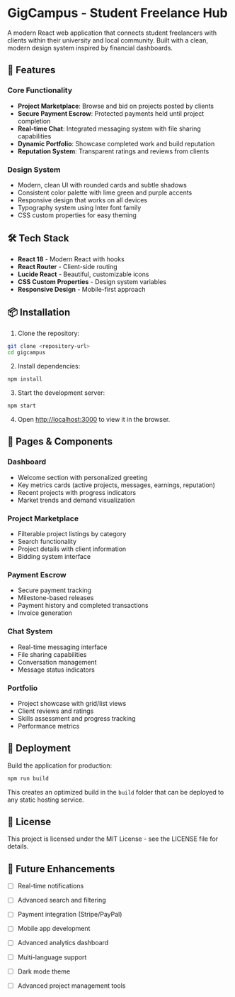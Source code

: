 # GigCampus - Student Freelance Hub

A modern React web application that connects student freelancers with clients within their university and local community. Built with a clean, modern design system inspired by financial dashboards.

## 🚀 Features

### Core Functionality
- **Project Marketplace**: Browse and bid on projects posted by clients
- **Secure Payment Escrow**: Protected payments held until project completion
- **Real-time Chat**: Integrated messaging system with file sharing capabilities
- **Dynamic Portfolio**: Showcase completed work and build reputation
- **Reputation System**: Transparent ratings and reviews from clients

### Design System
- Modern, clean UI with rounded cards and subtle shadows
- Consistent color palette with lime green and purple accents
- Responsive design that works on all devices
- Typography system using Inter font family
- CSS custom properties for easy theming

## 🛠️ Tech Stack

- **React 18** - Modern React with hooks
- **React Router** - Client-side routing
- **Lucide React** - Beautiful, customizable icons
- **CSS Custom Properties** - Design system variables
- **Responsive Design** - Mobile-first approach

## 📦 Installation

1. Clone the repository:
```bash
git clone <repository-url>
cd gigcampus
```

2. Install dependencies:
```bash
npm install
```

3. Start the development server:
```bash
npm start
```

4. Open [http://localhost:3000](http://localhost:3000) to view it in the browser.

## 📱 Pages & Components

### Dashboard
- Welcome section with personalized greeting
- Key metrics cards (active projects, messages, earnings, reputation)
- Recent projects with progress indicators
- Market trends and demand visualization

### Project Marketplace
- Filterable project listings by category
- Search functionality
- Project details with client information
- Bidding system interface

### Payment Escrow
- Secure payment tracking
- Milestone-based releases
- Payment history and completed transactions
- Invoice generation

### Chat System
- Real-time messaging interface
- File sharing capabilities
- Conversation management
- Message status indicators

### Portfolio
- Project showcase with grid/list views
- Client reviews and ratings
- Skills assessment and progress tracking
- Performance metrics


## 🚀 Deployment

Build the application for production:

```bash
npm run build
```

This creates an optimized build in the `build` folder that can be deployed to any static hosting service.


## 📄 License

This project is licensed under the MIT License - see the LICENSE file for details.

## 🎯 Future Enhancements

- [ ] Real-time notifications
- [ ] Advanced search and filtering
- [ ] Payment integration (Stripe/PayPal)
- [ ] Mobile app development
- [ ] Advanced analytics dashboard
- [ ] Multi-language support
- [ ] Dark mode theme
- [ ] Advanced project management tools



